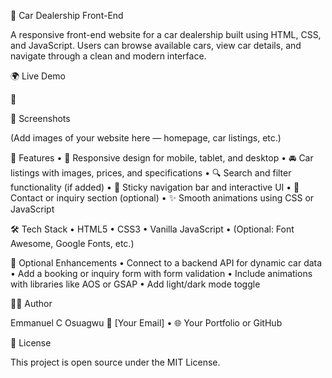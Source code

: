 🚗 Car Dealership Front-End

A responsive front-end website for a car dealership built using HTML, CSS, and JavaScript. Users can browse available cars, view car details, and navigate through a clean and modern interface.



🌍 Live Demo

🔗 



📸 Screenshots

(Add images of your website here — homepage, car listings, etc.)



🎯 Features
	•	📱 Responsive design for mobile, tablet, and desktop
	•	🚘 Car listings with images, prices, and specifications
	•	🔍 Search and filter functionality (if added)
	•	🧭 Sticky navigation bar and interactive UI
	•	📩 Contact or inquiry section (optional)
	•	✨ Smooth animations using CSS or JavaScript



🛠️ Tech Stack
	•	HTML5
	•	CSS3
	•	Vanilla JavaScript
	•	(Optional: Font Awesome, Google Fonts, etc.)

🧩 Optional Enhancements
	•	Connect to a backend API for dynamic car data
	•	Add a booking or inquiry form with form validation
	•	Include animations with libraries like AOS or GSAP
	•	Add light/dark mode toggle



👨‍💻 Author

Emmanuel C Osuagwu
📧 [Your Email] • 🌐 Your Portfolio or GitHub



📄 License

This project is open source under the MIT License.
